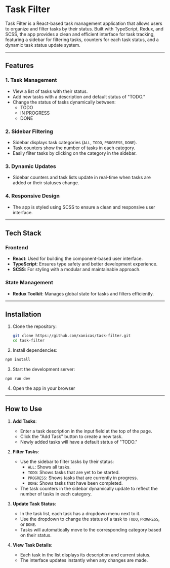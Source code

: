 # Task Filter

Task Filter is a React-based task management application that allows users to organize and filter tasks by their status. Built with TypeScript, Redux, and SCSS, the app provides a clean and efficient interface for task tracking, featuring a sidebar for filtering tasks, counters for each task status, and a dynamic task status update system.

---

## Features

### 1. Task Management
- View a list of tasks with their status.
- Add new tasks with a description and default status of "TODO."
- Change the status of tasks dynamically between:
  - TODO
  - IN PROGRESS
  - DONE

### 2. Sidebar Filtering
- Sidebar displays task categories (`ALL`, `TODO`, `PROGRESS`, `DONE`).
- Task counters show the number of tasks in each category.
- Easily filter tasks by clicking on the category in the sidebar.

### 3. Dynamic Updates
- Sidebar counters and task lists update in real-time when tasks are added or their statuses change.

### 4. Responsive Design
- The app is styled using SCSS to ensure a clean and responsive user interface.

---

## Tech Stack

### Frontend
- **React**: Used for building the component-based user interface.
- **TypeScript**: Ensures type safety and better development experience.
- **SCSS**: For styling with a modular and maintainable approach.

### State Management
- **Redux Toolkit**: Manages global state for tasks and filters efficiently.

---

## Installation

1. Clone the repository:
   ```bash
   git clone https://github.com/xanicas/task-filter.git
   cd task-filter
   ```
2. Install dependencies:
  ```bash
  npm install
  ```
3. Start the development server:
  ```bash
  npm run dev
  ```
4. Open the app in your browser 

---

## How to Use

1. **Add Tasks**:
   - Enter a task description in the input field at the top of the page.
   - Click the "Add Task" button to create a new task.
   - Newly added tasks will have a default status of "TODO."

2. **Filter Tasks**:
   - Use the sidebar to filter tasks by their status:
     - `ALL`: Shows all tasks.
     - `TODO`: Shows tasks that are yet to be started.
     - `PROGRESS`: Shows tasks that are currently in progress.
     - `DONE`: Shows tasks that have been completed.
   - The task counters in the sidebar dynamically update to reflect the number of tasks in each category.

3. **Update Task Status**:
   - In the task list, each task has a dropdown menu next to it.
   - Use the dropdown to change the status of a task to `TODO`, `PROGRESS`, or `DONE`.
   - Tasks will automatically move to the corresponding category based on their status.

4. **View Task Details**:
   - Each task in the list displays its description and current status.
   - The interface updates instantly when any changes are made.

